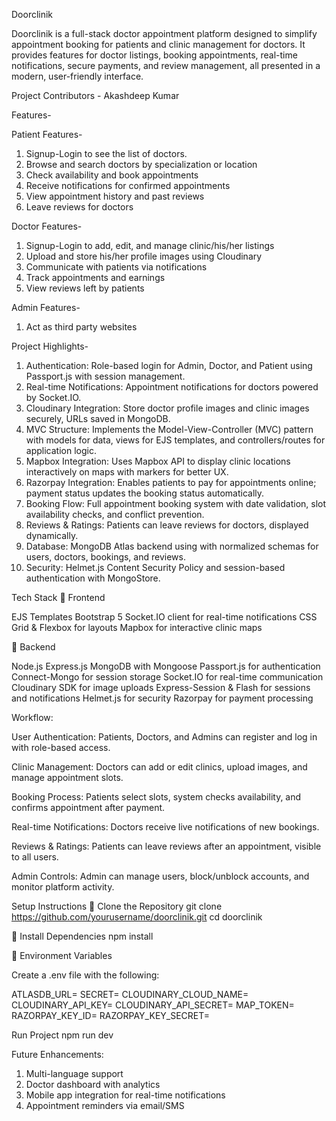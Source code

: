 Doorclinik

Doorclinik is a full-stack doctor appointment platform designed to simplify appointment booking for patients and clinic management for doctors. It provides features for doctor listings, booking appointments, real-time notifications, secure payments, and review management, all presented in a modern, user-friendly interface.

Project Contributors - Akashdeep Kumar

Features-

Patient Features-
1. Signup-Login to see the list of doctors.
2. Browse and search doctors by specialization or location
3. Check availability and book appointments
4. Receive notifications for confirmed appointments
5. View appointment history and past reviews
6. Leave reviews for doctors

Doctor Features-
1. Signup-Login to add, edit, and manage clinic/his/her listings
2. Upload and store his/her profile images using Cloudinary
3. Communicate with patients via notifications
4. Track appointments and earnings
5. View reviews left by patients

Admin Features-
1. Act as third party websites

Project Highlights-

1. Authentication: Role-based login for Admin, Doctor, and Patient using Passport.js with session management.
2. Real-time Notifications: Appointment notifications for doctors powered by Socket.IO.
3. Cloudinary Integration: Store doctor profile images and clinic images securely, URLs saved in MongoDB.
4. MVC Structure: Implements the Model-View-Controller (MVC) pattern with models for data, views for EJS templates, and controllers/routes for application logic.
5. Mapbox Integration: Uses Mapbox API to display clinic locations interactively on maps with markers for better UX.
6. Razorpay Integration: Enables patients to pay for appointments online; payment status updates the booking status automatically.
7. Booking Flow: Full appointment booking system with date validation, slot availability checks, and conflict prevention.
8. Reviews & Ratings: Patients can leave reviews for doctors, displayed dynamically.
9. Database: MongoDB Atlas backend using with normalized schemas for users, doctors, bookings, and reviews.
10. Security: Helmet.js Content Security Policy and session-based authentication with MongoStore.

Tech Stack
🔹 Frontend

EJS Templates
Bootstrap 5
Socket.IO client for real-time notifications
CSS Grid & Flexbox for layouts
Mapbox for interactive clinic maps

🔹 Backend

Node.js
Express.js
MongoDB with Mongoose
Passport.js for authentication
Connect-Mongo for session storage
Socket.IO for real-time communication
Cloudinary SDK for image uploads
Express-Session & Flash for sessions and notifications
Helmet.js for security
Razorpay for payment processing

Workflow:

User Authentication: Patients, Doctors, and Admins can register and log in with role-based access.

Clinic Management: Doctors can add or edit clinics, upload images, and manage appointment slots.

Booking Process: Patients select slots, system checks availability, and confirms appointment after payment.

Real-time Notifications: Doctors receive live notifications of new bookings.

Reviews & Ratings: Patients can leave reviews after an appointment, visible to all users.

Admin Controls: Admin can manage users, block/unblock accounts, and monitor platform activity.

Setup Instructions
📁 Clone the Repository
git clone https://github.com/yourusername/doorclinik.git
cd doorclinik

🔧 Install Dependencies
npm install

🔑 Environment Variables

Create a .env file with the following:

ATLASDB_URL=<Your MongoDB Atlas Connection String>
SECRET=<Your Session Secret>
CLOUDINARY_CLOUD_NAME=<Cloudinary Cloud Name>
CLOUDINARY_API_KEY=<Cloudinary API Key>
CLOUDINARY_API_SECRET=<Cloudinary API Secret>
MAP_TOKEN=<Mapbox Token>
RAZORPAY_KEY_ID=<Your Razorpay Key ID>
RAZORPAY_KEY_SECRET=<Your Razorpay Key Secret>

Run Project
npm run dev

Future Enhancements:

1. Multi-language support
2. Doctor dashboard with analytics
3. Mobile app integration for real-time notifications
4. Appointment reminders via email/SMS